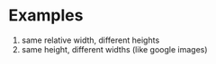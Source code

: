 # Examples

1. same relative width, different heights
2. same height, different widths (like google images)
